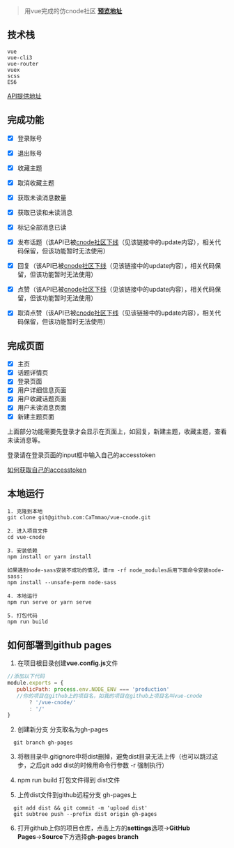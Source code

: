 >用vue完成的仿cnode社区
**[预览地址](https://catmmao.github.io/vue-cnode/#/)**


## 技术栈
```
vue
vue-cli3
vue-router
vuex
scss
ES6
```
[API提供地址](https://cnodejs.org/api)
## 完成功能
- [x] 登录账号
- [x] 退出账号
- [x] 收藏主题
- [x] 取消收藏主题
- [x] 获取未读消息数量
- [x] 获取已读和未读消息
- [x] 标记全部消息已读
- [x] 发布话题（该API已被[cnode社区下线](https://cnodejs.org/api)（见该链接中的update内容），相关代码保留，但该功能暂时无法使用）
- [x] 回复（该API已被[cnode社区下线](https://cnodejs.org/api)（见该链接中的update内容），相关代码保留，但该功能暂时无法使用）
- [x] 点赞（该API已被[cnode社区下线](https://cnodejs.org/api)（见该链接中的update内容），相关代码保留，但该功能暂时无法使用）
- [x] 取消点赞（该API已被[cnode社区下线](https://cnodejs.org/api)（见该链接中的update内容），相关代码保留，但该功能暂时无法使用）


## 完成页面
- [x] 主页
- [x] 话题详情页
- [x] 登录页面
- [x] 用户详细信息页面
- [x] 用户收藏话题页面
- [x] 用户未读消息页面
- [x] 新建主题页面

上面部分功能需要先登录才会显示在页面上，如回复，新建主题，收藏主题，查看未读消息等。

登录请在登录页面的input框中输入自己的accesstoken

[如何获取自己的accesstoken](https://note.youdao.com/share/?id=6a2c41f0617d0ee82179f06206bd48bf&type=note#/)

## 本地运行
```
1. 克隆到本地
git clone git@github.com:CaTmmao/vue-cnode.git

2. 进入项目文件
cd vue-cnode

3. 安装依赖
npm install or yarn install

如果遇到node-sass安装不成功的情况，请rm -rf node_modules后用下面命令安装node-sass:
npm install --unsafe-perm node-sass

4. 本地运行
npm run serve or yarn serve

5. 打包代码
npm run build 
```

## 如何部署到github pages
1. 在项目根目录创建**vue.config.js**文件
 ```javascript
 //添加以下代码
 module.exports = {
    publicPath: process.env.NODE_ENV === 'production'
    //你的项目在github上的项目名，如我的项目在github上项目名叫vue-cnode
        ? '/vue-cnode/'     
        : '/'
}
```

2. 创建新分支 分支取名为gh-pages
```
  git branch gh-pages
```

3. 将根目录中.gitignore中将dist删掉，避免dist目录无法上传（也可以跳过这步，之后git add dist的时候用命令行参数 -r 强制执行）

4. npm run build 打包文件得到 dist文件

5. 上传dist文件到github远程分支 gh-pages上
```
  git add dist && git commit -m 'upload dist'
  git subtree push --prefix dist origin gh-pages
```

6. 打开github上你的项目仓库，点击上方的**settings**选项→**GitHub Pages**→**Source**下方选择**gh-pages branch**
